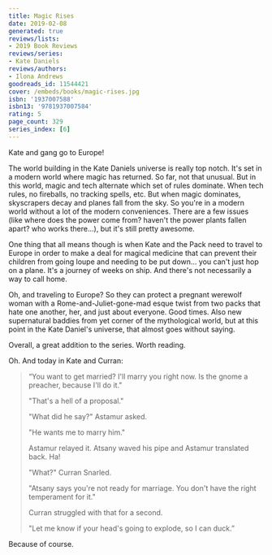 ```yaml
---
title: Magic Rises
date: 2019-02-08
generated: true
reviews/lists:
- 2019 Book Reviews
reviews/series:
- Kate Daniels
reviews/authors:
- Ilona Andrews
goodreads_id: 11544421
cover: /embeds/books/magic-rises.jpg
isbn: '1937007588'
isbn13: '9781937007584'
rating: 5
page_count: 329
series_index: [6]
---
```

Kate and gang go to Europe!  

The world building in the Kate Daniels universe is really top notch. It's set in a modern world where magic has returned. So far, not that unusual. But in this world, magic and tech alternate which set of rules dominate. When tech rules, no fireballs, no tracking spells, etc. But when magic dominates, skyscrapers decay and planes fall from the sky. So you're in a modern world without a lot of the modern conveniences. There are a few issues (like where does the power come from? haven't the power plants fallen apart? who works there...), but it's still pretty awesome.  

<!--more-->

One thing that all means though is when Kate and the Pack need to travel to Europe in order to make a deal for magical medicine that can prevent their children from going loupe and needing to be put down... you can't just hop on a plane. It's a journey of weeks on ship. And there's not necessarily a way to call home.  

Oh, and traveling to Europe? So they can protect a pregnant werewolf woman with a Rome-and-Juliet-gone-mad esque twist from two packs that hate one another, her, and just about everyone. Good times. Also new supernatural baddies from yet corner of the mythological world, but at this point in the Kate Daniel's universe, that almost goes without saying.  

Overall, a great addition to the series. Worth reading.  

Oh. And today in Kate and Curran:  

> “You want to get married? I'll marry you right now. Is the gnome a preacher, because I'll do it."  
>
> "That's a hell of a proposal."  
>
> "What did he say?" Astamur asked.  
>
> "He wants me to marry him."  
>
> Astamur relayed it. Atsany waved his pipe and Astamur translated back. Ha!  
>
> "What?" Curran Snarled.  
>
> "Atsany says you're not ready for marriage. You don't have the right temperament for it."  
>
> Curran struggled with that for a second.  
>
> "Let me know if your head's going to explode, so I can duck.”  

Because of course.